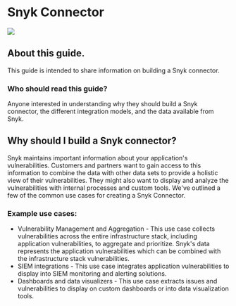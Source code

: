 # Snyk Connector

![](https://partner-workshop-assets.s3.us-east-2.amazonaws.com/container-intergration.png)

## About this guide.

This guide is intended to share information on building a Snyk connector.

### Who should read this guide?

Anyone interested in understanding why they should build a Snyk connector, the different integration models, and the data available from Snyk.

## Why should I build a Snyk connector?

Snyk maintains important information about your application's vulnerabilities. Customers and partners want to gain access to this information to combine the data with other data sets to provide a holistic view of their vulnerabilities. They might also want to display and analyze the vulnerabilities with internal processes and custom tools. We've outlined a few of the common use cases for creating a Snyk Connector.

### Example use cases:

* Vulnerability Management and Aggregation - This use case collects vulnerabilities across the entire infrastructure stack, including application vulnerabilities, to aggregate and prioritize. Snyk's data represents the application vulnerabilities which can be combined with the infrastructure stack vulnerabilities.
* SIEM integrations - This use case integrates application vulnerabilities to display into SIEM  monitoring and alerting solutions.
* Dashboards and data visualizers - This use case extracts issues and vulnerabilities to display on custom dashboards or into data visualization tools.

